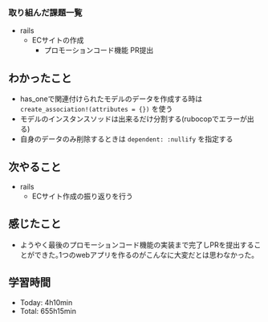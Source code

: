 ### 取り組んだ課題一覧
- rails
  - ECサイトの作成
    - プロモーションコード機能 PR提出
## わかったこと
- has_oneで関連付けられたモデルのデータを作成する時は `create_association!(attributes = {})` を使う
- モデルのインスタンスソッドは出来るだけ分割する(rubocopでエラーが出る)
- 自身のデータのみ削除するときは `dependent: :nullify` を指定する
## 次やること
- rails
  - ECサイト作成の振り返りを行う
## 感じたこと
- ようやく最後のプロモーションコード機能の実装まで完了しPRを提出することができた｡1つのwebアプリを作るのがこんなに大変だとは思わなかった｡
## 学習時間
- Today: 4h10min
- Total: 655h15min